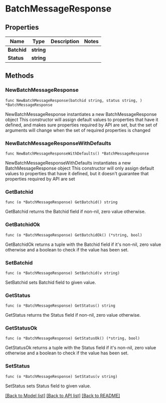 # BatchMessageResponse

## Properties

Name | Type | Description | Notes
------------ | ------------- | ------------- | -------------
**Batchid** | **string** |  | 
**Status** | **string** |  | 

## Methods

### NewBatchMessageResponse

`func NewBatchMessageResponse(batchid string, status string, ) *BatchMessageResponse`

NewBatchMessageResponse instantiates a new BatchMessageResponse object
This constructor will assign default values to properties that have it defined,
and makes sure properties required by API are set, but the set of arguments
will change when the set of required properties is changed

### NewBatchMessageResponseWithDefaults

`func NewBatchMessageResponseWithDefaults() *BatchMessageResponse`

NewBatchMessageResponseWithDefaults instantiates a new BatchMessageResponse object
This constructor will only assign default values to properties that have it defined,
but it doesn't guarantee that properties required by API are set

### GetBatchid

`func (o *BatchMessageResponse) GetBatchid() string`

GetBatchid returns the Batchid field if non-nil, zero value otherwise.

### GetBatchidOk

`func (o *BatchMessageResponse) GetBatchidOk() (*string, bool)`

GetBatchidOk returns a tuple with the Batchid field if it's non-nil, zero value otherwise
and a boolean to check if the value has been set.

### SetBatchid

`func (o *BatchMessageResponse) SetBatchid(v string)`

SetBatchid sets Batchid field to given value.


### GetStatus

`func (o *BatchMessageResponse) GetStatus() string`

GetStatus returns the Status field if non-nil, zero value otherwise.

### GetStatusOk

`func (o *BatchMessageResponse) GetStatusOk() (*string, bool)`

GetStatusOk returns a tuple with the Status field if it's non-nil, zero value otherwise
and a boolean to check if the value has been set.

### SetStatus

`func (o *BatchMessageResponse) SetStatus(v string)`

SetStatus sets Status field to given value.



[[Back to Model list]](../README.md#documentation-for-models) [[Back to API list]](../README.md#documentation-for-api-endpoints) [[Back to README]](../README.md)



